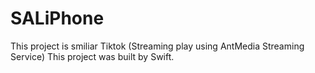 # SALiPhone

This project is smiliar Tiktok (Streaming play using AntMedia Streaming Service)
This project was built by Swift.
